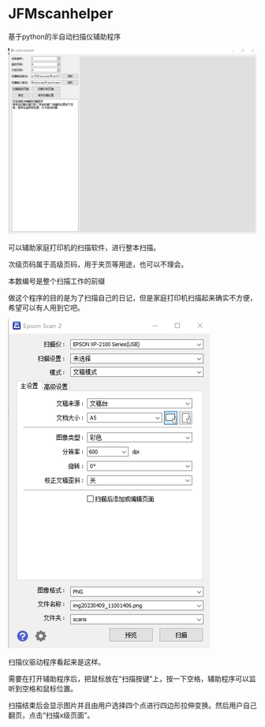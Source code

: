 # JFMscanhelper
基于python的半自动扫描仪辅助程序

![image-20230409111705336](README/image-20230409111705336.png)

可以辅助家庭打印机的扫描软件，进行整本扫描。

次级页码属于高级页码，用于夹页等用途，也可以不理会。

本数编号是整个扫描工作的前缀

做这个程序的目的是为了扫描自己的日记，但是家庭打印机扫描起来确实不方便，希望可以有人用到它吧。

![image-20230409111914608](README/image-20230409111914608.png)

扫描仪驱动程序看起来是这样。

需要在打开辅助程序后，把鼠标放在“扫描按键”上，按一下空格，辅助程序可以监听到空格和鼠标位置。

扫描结束后会显示图片并且由用户选择四个点进行四边形拉伸变换。然后用户自己翻页，点击“扫描x级页面”。
